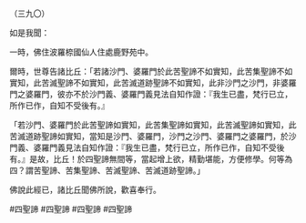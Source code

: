 （三九〇）

如是我聞：

一時，佛住波羅㮈國仙人住處鹿野苑中。

爾時，世尊告諸比丘：「若諸沙門、婆羅門於此苦聖諦不如實知，此苦集聖諦不如實知，此苦滅聖諦不如實知，此苦滅道跡聖諦不如實知，此非沙門之沙門，非婆羅門之婆羅門，彼亦不於沙門義、婆羅門義見法自知作證：『我生已盡，梵行已立，所作已作，自知不受後有。』

「若沙門、婆羅門於此苦聖諦如實知，此苦集聖諦如實知，此苦滅聖諦如實知，此苦滅道跡聖諦如實知，當知是沙門、婆羅門，沙門之沙門、婆羅門之婆羅門，於沙門義、婆羅門義見法自知作證：『我生已盡，梵行已立，所作已作，自知不受後有。』是故，比丘！於四聖諦無間等，當起增上欲，精勤堪能，方便修學。何等為四？謂苦聖諦、苦集聖諦、苦滅聖諦、苦滅道跡聖諦。」

佛說此經已，諸比丘聞佛所說，歡喜奉行。




#四聖諦
#四聖諦
#四聖諦
#四聖諦
